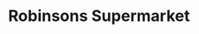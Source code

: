 ---
title: "Robinsons Supermarket"
url: /davao-city/robinsons-supermarket-carlos-p-garcia-national-highway/
shop: supermarket
---